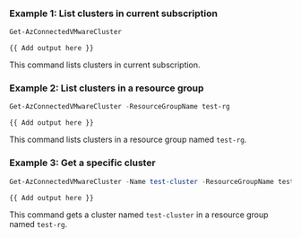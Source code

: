 ### Example 1: List clusters in current subscription
```powershell
Get-AzConnectedVMwareCluster
```

```output
{{ Add output here }}
```

This command lists clusters in current subscription.

### Example 2: List clusters in a resource group
```powershell
Get-AzConnectedVMwareCluster -ResourceGroupName test-rg
```

```output
{{ Add output here }}
```

This command lists clusters in a resource group named `test-rg`.

### Example 3: Get a specific cluster
```powershell
Get-AzConnectedVMwareCluster -Name test-cluster -ResourceGroupName test-rg
```

```output
{{ Add output here }}
```

This command gets a cluster named `test-cluster` in a resource group named `test-rg`.